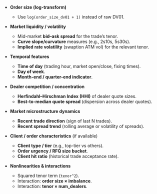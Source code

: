 - **Order size (log-transform)**  
  - Use `log(order_size_dv01 + 1)` instead of raw DV01.  

- **Market liquidity / volatility**  
  - Mid-market **bid–ask spread** for the trade’s tenor.  
  - **Curve slope/curvature** measures (e.g., 2s10s, 5s30s).  
  - **Implied rate volatility** (swaption ATM vol) for the relevant tenor.  

- **Temporal features**  
  - **Time of day** (trading hour, market open/close, fixing times).  
  - **Day of week**.  
  - **Month-end / quarter-end indicator**.  

- **Dealer competition / concentration**  
  - **Herfindahl–Hirschman Index (HHI)** of dealer quote sizes.  
  - **Best-to-median quote spread** (dispersion across dealer quotes).  

- **Market microstructure dynamics**  
  - **Recent trade direction** (sign of last N trades).  
  - **Recent spread trend** (rolling average or volatility of spreads).  

- **Client / order characteristics** (if available)  
  - **Client type / tier** (e.g., top-tier vs others).  
  - **Order urgency / RFQ size bucket**.  
  - **Client hit ratio** (historical trade acceptance rate).  

- **Nonlinearities & interactions**  
  - Squared tenor term (`tenor^2`).  
  - Interaction: **order size × imbalance**.  
  - Interaction: **tenor × num_dealers**.  